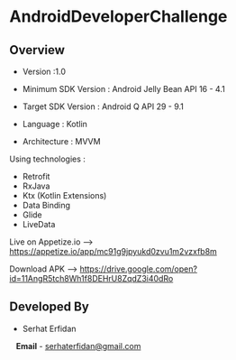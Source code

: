# AndroidDeveloperChallenge

## Overview

* Version :1.0
* Minimum SDK Version : Android Jelly Bean API 16 - 4.1
* Target SDK Version : Android Q API 29 - 9.1

* Language : Kotlin
* Architecture : MVVM

Using technologies :
* Retrofit
* RxJava
* Ktx (Kotlin Extensions)
* Data Binding
* Glide
* LiveData

Live on Appetize.io --> https://appetize.io/app/mc91g9jpyukd0zvu1m2vzxfb8m

Download APK --> https://drive.google.com/open?id=11AngR5tch8Wh1f8DEHrU8ZqdZ3i40dRo

## Developed By

* Serhat Erfidan
 
&nbsp;&nbsp;&nbsp;**Email** - serhaterfidan@gmail.com
